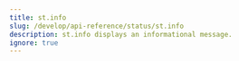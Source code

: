 ```yaml
---
title: st.info
slug: /develop/api-reference/status/st.info
description: st.info displays an informational message.
ignore: true
---
```


<Autofunction function="streamlit.info" />
